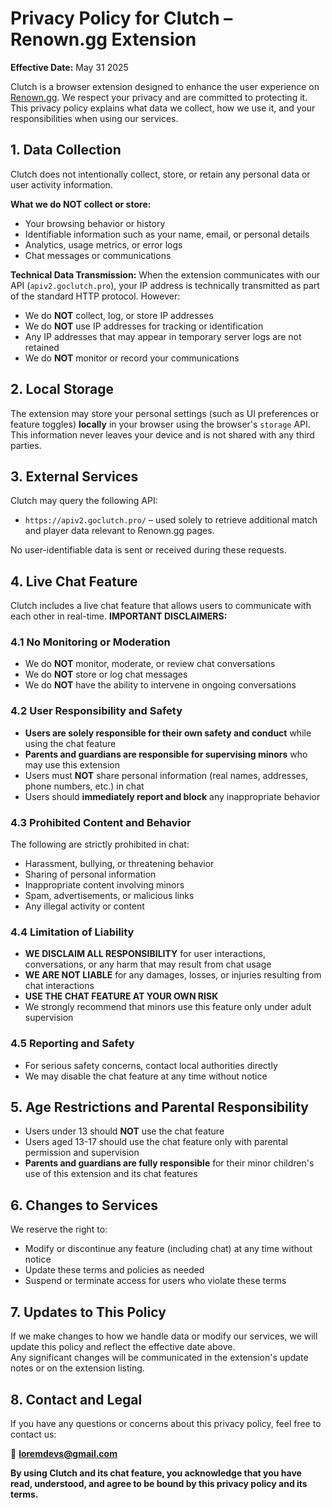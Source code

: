 # Privacy Policy for Clutch – Renown.gg Extension

**Effective Date:** May 31 2025

Clutch is a browser extension designed to enhance the user experience on [Renown.gg](https://renown.gg). We respect your privacy and are committed to protecting it. This privacy policy explains what data we collect, how we use it, and your responsibilities when using our services.

## 1. Data Collection

Clutch does not intentionally collect, store, or retain any personal data or user activity information.

**What we do NOT collect or store:**

- Your browsing behavior or history
- Identifiable information such as your name, email, or personal details
- Analytics, usage metrics, or error logs
- Chat messages or communications

**Technical Data Transmission:**
When the extension communicates with our API (`apiv2.goclutch.pro`), your IP address is technically transmitted as part of the standard HTTP protocol. However:

- We do **NOT** collect, log, or store IP addresses
- We do **NOT** use IP addresses for tracking or identification
- Any IP addresses that may appear in temporary server logs are not retained
- We do **NOT** monitor or record your communications

## 2. Local Storage

The extension may store your personal settings (such as UI preferences or feature toggles) **locally** in your browser using the browser's `storage` API.  
This information never leaves your device and is not shared with any third parties.

## 3. External Services

Clutch may query the following API:

- `https://apiv2.goclutch.pro/` – used solely to retrieve additional match and player data relevant to Renown.gg pages.

No user-identifiable data is sent or received during these requests.

## 4. Live Chat Feature

Clutch includes a live chat feature that allows users to communicate with each other in real-time. **IMPORTANT DISCLAIMERS:**

### 4.1 No Monitoring or Moderation

- We do **NOT** monitor, moderate, or review chat conversations
- We do **NOT** store or log chat messages
- We do **NOT** have the ability to intervene in ongoing conversations

### 4.2 User Responsibility and Safety

- **Users are solely responsible for their own safety and conduct** while using the chat feature
- **Parents and guardians are responsible for supervising minors** who may use this extension
- Users must **NOT** share personal information (real names, addresses, phone numbers, etc.) in chat
- Users should **immediately report and block** any inappropriate behavior

### 4.3 Prohibited Content and Behavior

The following are strictly prohibited in chat:

- Harassment, bullying, or threatening behavior
- Sharing of personal information
- Inappropriate content involving minors
- Spam, advertisements, or malicious links
- Any illegal activity or content

### 4.4 Limitation of Liability

- **WE DISCLAIM ALL RESPONSIBILITY** for user interactions, conversations, or any harm that may result from chat usage
- **WE ARE NOT LIABLE** for any damages, losses, or injuries resulting from chat interactions
- **USE THE CHAT FEATURE AT YOUR OWN RISK**
- We strongly recommend that minors use this feature only under adult supervision

### 4.5 Reporting and Safety

- For serious safety concerns, contact local authorities directly
- We may disable the chat feature at any time without notice

## 5. Age Restrictions and Parental Responsibility

- Users under 13 should **NOT** use the chat feature
- Users aged 13-17 should use the chat feature only with parental permission and supervision
- **Parents and guardians are fully responsible** for their minor children's use of this extension and its chat features

## 6. Changes to Services

We reserve the right to:

- Modify or discontinue any feature (including chat) at any time without notice
- Update these terms and policies as needed
- Suspend or terminate access for users who violate these terms

## 7. Updates to This Policy

If we make changes to how we handle data or modify our services, we will update this policy and reflect the effective date above.  
Any significant changes will be communicated in the extension's update notes or on the extension listing.

## 8. Contact and Legal

If you have any questions or concerns about this privacy policy, feel free to contact us:

📧 **loremdevs@gmail.com**

**By using Clutch and its chat feature, you acknowledge that you have read, understood, and agree to be bound by this privacy policy and its terms.**
